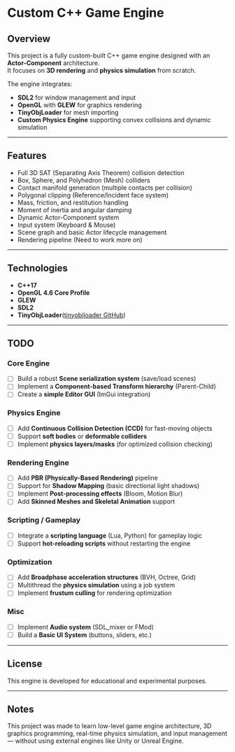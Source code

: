 # Custom C++ Game Engine

## Overview
This project is a fully custom-built C++ game engine designed with an **Actor-Component** architecture.  
It focuses on **3D rendering** and **physics simulation** from scratch.

The engine integrates:
- **SDL2** for window management and input
- **OpenGL** with **GLEW** for graphics rendering
- **TinyObjLoader** for mesh importing
- **Custom Physics Engine** supporting convex collisions and dynamic simulation

---

## Features
- Full 3D SAT (Separating Axis Theorem) collision detection
- Box, Sphere, and Polyhedron (Mesh) colliders
- Contact manifold generation (multiple contacts per collision)
- Polygonal clipping (Reference/Incident face system)
- Mass, friction, and restitution handling
- Moment of inertia and angular damping
- Dynamic Actor-Component system
- Input system (Keyboard & Mouse)
- Scene graph and basic Actor lifecycle management
- Rendering pipeline (Need to work more on)

---

## Technologies
- **C++17**
- **OpenGL 4.6 Core Profile**
- **GLEW**
- **SDL2**
- **TinyObjLoader**([tinyobjloader GitHub](https://github.com/tinyobjloader/tinyobjloader))

---

## TODO

### Core Engine
- [ ] Build a robust **Scene serialization system** (save/load scenes)
- [ ] Implement a **Component-based Transform hierarchy** (Parent-Child)
- [ ] Create a **simple Editor GUI** (ImGui integration)

### Physics Engine
- [ ] Add **Continuous Collision Detection (CCD)** for fast-moving objects
- [ ] Support **soft bodies** or **deformable colliders**
- [ ] Implement **physics layers/masks** (for optimized collision checking)

### Rendering Engine
- [ ] Add **PBR (Physically-Based Rendering)** pipeline
- [ ] Support for **Shadow Mapping** (basic directional light shadows)
- [ ] Implement **Post-processing effects** (Bloom, Motion Blur)
- [ ] Add **Skinned Meshes and Skeletal Animation** support

### Scripting / Gameplay
- [ ] Integrate a **scripting language** (Lua, Python) for gameplay logic
- [ ] Support **hot-reloading scripts** without restarting the engine

### Optimization
- [ ] Add **Broadphase acceleration structures** (BVH, Octree, Grid)
- [ ] Multithread the **physics simulation** using a job system
- [ ] Implement **frustum culling** for rendering optimization

### Misc
- [ ] Implement **Audio system** (SDL_mixer or FMod)
- [ ] Build a **Basic UI System** (buttons, sliders, etc.)

---

## License
This engine is developed for educational and experimental purposes.  

---

## Notes
This project was made to learn low-level game engine architecture, 3D graphics programming, real-time physics simulation, and input management — without using external engines like Unity or Unreal Engine.
